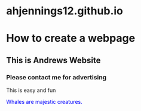 # ahjennings12.github.io
<!Doctype html>
<html>
<head>
  <title>wikihow</title>
  </head>
<body>
  <h1>How to create a webpage</h1>
  <h2>This is Andrews Website</h2>
  <h3>Please contact me for advertising</h3>
  <p>This is easy and fun</p>
  <p><font color="blue">Whales are majestic creatures.</font></p>
    
  
  


